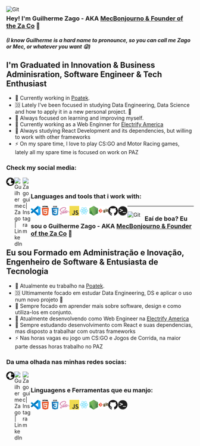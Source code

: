 <img align="left" alt="Git" width="46px" src="https://cdn-0.emojis.wiki/emoji-pics/facebook/united-states-facebook.png" />

### Hey! I'm Guilherme Zago - AKA [MecBonjourno & Founder of the Za Co][website] 👋
##### (I know Guilherme is a hard name to pronounce, so you can call me Zago or Mec, or whatever you want 😜)
## I'm Graduated in Innovation & Business Adminisration, Software Engineer & Tech Enthusiast
- 🎈 Currently working in [Poatek][poatek].
- 🈁 Lately I've been focused in studying Data Engineering, Data Science and how to apply it in a new personal project. 👀
- 🌱 Always focused on learning and improving myself.
- 👯 Currently working as a Web Enginner for [Electrify America][ea]
- 🥅 Always studying React Development and its dependencies, but willing to work with other frameworks
- ⚡ On my spare time, I love to play CS:GO and Motor Racing games, lately all my spare time is focused on work on PAZ

### Check my social media:

[<img align="left" alt="theza.co" width="22px" src="https://raw.githubusercontent.com/iconic/open-iconic/master/svg/globe.svg" />][website]
[<img align="left" alt="Guilherme Zago | LinkedIn" width="22px" src="https://cdn.jsdelivr.net/npm/simple-icons@v3/icons/linkedin.svg" />][linkedin]
[<img align="left" alt="Zagoguic| Instagram" width="22px" src="https://cdn.jsdelivr.net/npm/simple-icons@v3/icons/instagram.svg" />][instagram]

<br />

### Languages and tools that i work with:

<img align="left" alt="Visual Studio Code" width="26px" src="https://raw.githubusercontent.com/github/explore/80688e429a7d4ef2fca1e82350fe8e3517d3494d/topics/visual-studio-code/visual-studio-code.png" />
<img align="left" alt="HTML5" width="26px" src="https://raw.githubusercontent.com/github/explore/80688e429a7d4ef2fca1e82350fe8e3517d3494d/topics/html/html.png" />
<img align="left" alt="CSS3" width="26px" src="https://raw.githubusercontent.com/github/explore/80688e429a7d4ef2fca1e82350fe8e3517d3494d/topics/css/css.png" />
<img align="left" alt="Sass" width="26px" src="https://raw.githubusercontent.com/github/explore/80688e429a7d4ef2fca1e82350fe8e3517d3494d/topics/sass/sass.png" />
<img align="left" alt="JavaScript" width="26px" src="https://raw.githubusercontent.com/github/explore/80688e429a7d4ef2fca1e82350fe8e3517d3494d/topics/javascript/javascript.png" />
<img align="left" alt="React" width="26px" src="https://raw.githubusercontent.com/github/explore/80688e429a7d4ef2fca1e82350fe8e3517d3494d/topics/react/react.png" />
<img align="left" alt="Node.js" width="26px" src="https://raw.githubusercontent.com/github/explore/80688e429a7d4ef2fca1e82350fe8e3517d3494d/topics/nodejs/nodejs.png" />
<img align="left" alt="Git" width="26px" src="https://raw.githubusercontent.com/github/explore/80688e429a7d4ef2fca1e82350fe8e3517d3494d/topics/git/git.png" />
<img align="left" alt="GitHub" width="26px" src="https://raw.githubusercontent.com/github/explore/78df643247d429f6cc873026c0622819ad797942/topics/github/github.png" />
<img align="left" alt="HTML5" width="26px" src="https://raw.githubusercontent.com/github/explore/80688e429a7d4ef2fca1e82350fe8e3517d3494d/topics/terminal/terminal.png" />

[website]: https://theza.co
[poatek]: https://poatek.com
[ea]: https://www.electrifyamerica.com/
[instagram]: https://instagram.com/zagoguic
[linkedin]: https://linkedin.com/in/guilherme-zago-740574165/
---

<img align="left" alt="Git" width="46px" src="https://cdn-0.emojis.wiki/emoji-pics/facebook/brazil-facebook.png" />

### Eaí de boa? Eu sou o Guilherme Zago - AKA [MecBonjourno & Founder of the Za Co][website] 👋

## Eu sou Formado em Administração e Inovação, Engenheiro de Software & Entusiasta de Tecnologia
- 🎈 Atualmente eu trabalho na [Poatek][poatek].
- 🈁 Ultimamente focado em estudar Data Engineering, DS e aplicar o uso num novo projeto 👀
- 🌱 Sempre focado em aprender mais sobre software, design e como utiliza-los em conjunto.
- 👯 Atualmente desenvolvendo como Web Engineer na [Electrify America][ea]
- 🥅 Sempre estudando desenvolvimento com React e suas dependencias, mas disposto a trabalhar com outras frameworks
- ⚡ Nas horas vagas eu jogo um CS:GO e Jogos de Corrida, na maior parte dessas horas trabalho no PAZ 


### Da uma olhada nas minhas redes socias:

[<img align="left" alt="theza.co" width="22px" src="https://raw.githubusercontent.com/iconic/open-iconic/master/svg/globe.svg" />][website]
[<img align="left" alt="Guilherme Zago | LinkedIn" width="22px" src="https://cdn.jsdelivr.net/npm/simple-icons@v3/icons/linkedin.svg" />][linkedin]
[<img align="left" alt="Zagoguic| Instagram" width="22px" src="https://cdn.jsdelivr.net/npm/simple-icons@v3/icons/instagram.svg" />][instagram]

<br />

### Linguagens e Ferramentas que eu manjo:

<img align="left" alt="Visual Studio Code" width="26px" src="https://raw.githubusercontent.com/github/explore/80688e429a7d4ef2fca1e82350fe8e3517d3494d/topics/visual-studio-code/visual-studio-code.png" />
<img align="left" alt="HTML5" width="26px" src="https://raw.githubusercontent.com/github/explore/80688e429a7d4ef2fca1e82350fe8e3517d3494d/topics/html/html.png" />
<img align="left" alt="CSS3" width="26px" src="https://raw.githubusercontent.com/github/explore/80688e429a7d4ef2fca1e82350fe8e3517d3494d/topics/css/css.png" />
<img align="left" alt="Sass" width="26px" src="https://raw.githubusercontent.com/github/explore/80688e429a7d4ef2fca1e82350fe8e3517d3494d/topics/sass/sass.png" />
<img align="left" alt="JavaScript" width="26px" src="https://raw.githubusercontent.com/github/explore/80688e429a7d4ef2fca1e82350fe8e3517d3494d/topics/javascript/javascript.png" />
<img align="left" alt="React" width="26px" src="https://raw.githubusercontent.com/github/explore/80688e429a7d4ef2fca1e82350fe8e3517d3494d/topics/react/react.png" />
<img align="left" alt="Node.js" width="26px" src="https://raw.githubusercontent.com/github/explore/80688e429a7d4ef2fca1e82350fe8e3517d3494d/topics/nodejs/nodejs.png" />
<img align="left" alt="Git" width="26px" src="https://raw.githubusercontent.com/github/explore/80688e429a7d4ef2fca1e82350fe8e3517d3494d/topics/git/git.png" />
<img align="left" alt="GitHub" width="26px" src="https://raw.githubusercontent.com/github/explore/78df643247d429f6cc873026c0622819ad797942/topics/github/github.png" />
<img align="left" alt="HTML5" width="26px" src="https://raw.githubusercontent.com/github/explore/80688e429a7d4ef2fca1e82350fe8e3517d3494d/topics/terminal/terminal.png" />
